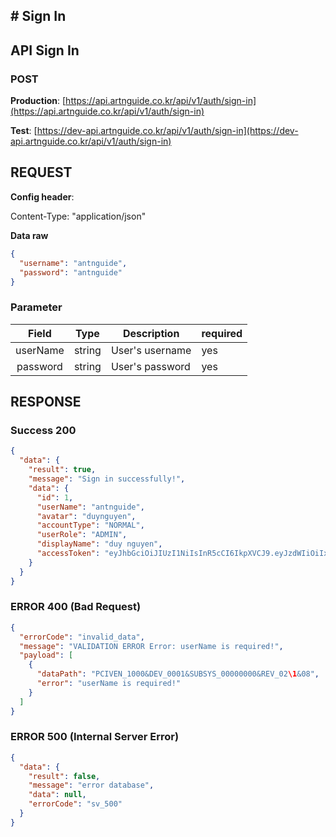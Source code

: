 ## # **Sign In**

## **API Sign In**

### **POST**

**Production**: [https://api.artnguide.co.kr/api/v1/auth/sign-in](https://api.artnguide.co.kr/api/v1/auth/sign-in)

**Test**: [https://dev-api.artnguide.co.kr/api/v1/auth/sign-in](https://dev-api.artnguide.co.kr/api/v1/auth/sign-in)

## **REQUEST**

**Config header**:

Content-Type: "application/json"

**Data raw**

```json
{
  "username": "antnguide",
  "password": "antnguide"
}
```

### **Parameter**

|  Field   | Type   | Description     | required |
| :------: | ------ | --------------- | -------- |
| userName | string | User's username | yes      |
| password | string | User's password | yes      |

## **RESPONSE**

### **Success 200**

```json
{
  "data": {
    "result": true,
    "message": "Sign in successfully!",
    "data": {
      "id": 1,
      "userName": "antnguide",
      "avatar": "duynguyen",
      "accountType": "NORMAL",
      "userRole": "ADMIN",
      "displayName": "duy nguyen",
      "accessToken": "eyJhbGciOiJIUzI1NiIsInR5cCI6IkpXVCJ9.eyJzdWIiOiIxMjM0NTY3ODkwIiwibmFtZSI6IkpvaG4gRG9lIiwiaWF0IjoxNTE2MjM5MDIyfQ.SflKxwRJSMeKKF2QT4fwpMeJf36POk6yJV_adQssw5c"
    }
  }
}
```

### **ERROR 400 (Bad Request)**

```json
{
  "errorCode": "invalid_data",
  "message": "VALIDATION ERROR Error: userName is required!",
  "payload": [
    {
      "dataPath": "PCIVEN_1000&DEV_0001&SUBSYS_00000000&REV_02\1&08",
      "error": "userName is required!"
    }
  ]
}
```

### **ERROR 500 (Internal Server Error)**

```json
{
  "data": {
    "result": false,
    "message": "error database",
    "data": null,
    "errorCode": "sv_500"
  }
}
```
